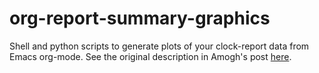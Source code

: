 # org-report-summary-graphics

Shell and python scripts to generate plots of your clock-report data from Emacs org-mode.
See the original description in Amogh's post [here](http://amoghpj.github.io/2017/11/16/org-report-graphics.html).
